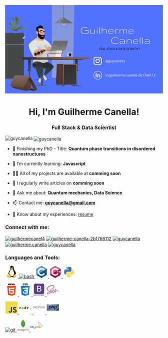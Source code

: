 ![Foto de capa](wallpaper.png)

<h1 align="center">Hi, I'm Guilherme Canella!</h1>
<h3 align="center">Full Stack & Data Scientist</h3>

<p><img align="left" src="https://github-readme-stats.vercel.app/api/top-langs?username=guycanella&show_icons=true&locale=en" alt="guycanella" /></p>

<p>&nbsp;<img align="center" src="https://github-readme-stats.vercel.app/api?username=guycanella&show_icons=true&locale=en" alt="guycanella" /></p>



- 🔭 Finishing my PhD - Title:  **Quantum phase transitions in disordered nanostructures**<!--[Quantum phase transitions in disordered nanostructures](algumalink.com)-->

- 🌱 I’m currently learning: **Javascript**

- 👨‍💻 All of my projects are available at **comming soon**<!--[meusite.com](meusite.com)-->

- 📝 I regularly write articles on **comming soon**<!--[blog.com](blog.com)-->

- 💬 Ask me about: **Quantum mechanics, Data Science**

- 📫 Contact me:  **guycanella@gmail.com**

- 📄 Know about my experiences: [resume](https://drive.google.com/file/d/1YTG77f1c-vrbFnbYbZB1Ov-0__l6V5D9/view?usp=sharing)

<h3 align="left">Connect with me:</h3>
<p align="left">
<a href="https://twitter.com/guilhermecanel4" target="blank"><img align="center" src="https://raw.githubusercontent.com/rahuldkjain/github-profile-readme-generator/master/src/images/icons/Social/twitter.svg" alt="guilhermecanel4" height="30" width="40" /></a>
<a href="https://linkedin.com/in/guilherme-canella-2b1766112" target="blank"><img align="center" src="https://raw.githubusercontent.com/rahuldkjain/github-profile-readme-generator/master/src/images/icons/Social/linked-in-alt.svg" alt="guilherme-canella-2b1766112" height="30" width="40" /></a>
<a href="https://kaggle.com/guycanella" target="blank"><img align="center" src="https://raw.githubusercontent.com/rahuldkjain/github-profile-readme-generator/master/src/images/icons/Social/kaggle.svg" alt="guycanella" height="30" width="40" /></a>
<a href="https://fb.com/guilherme.canella" target="blank"><img align="center" src="https://raw.githubusercontent.com/rahuldkjain/github-profile-readme-generator/master/src/images/icons/Social/facebook.svg" alt="guilherme.canella" height="30" width="40" /></a>
<a href="https://instagram.com/guycanella" target="blank"><img align="center" src="https://raw.githubusercontent.com/rahuldkjain/github-profile-readme-generator/master/src/images/icons/Social/instagram.svg" alt="guycanella" height="30" width="40" /></a>
</p>

<h3 align="left">Languages and Tools:</h3>
<!--     LINUX     -->
<a href="https://www.linux.org/" target="_blank"> <img src="https://raw.githubusercontent.com/devicons/devicon/master/icons/linux/linux-original.svg" alt="linux" width="40" height="40"/> </a> 
<!--     BASH     -->
<a href="https://www.gnu.org/software/bash/" target="_blank"> <img src="https://www.vectorlogo.zone/logos/gnu_bash/gnu_bash-icon.svg" alt="bash" width="40" height="40"/> </a> 
<!--     C     -->
<a href="https://www.cprogramming.com/" target="_blank"> <img src="https://raw.githubusercontent.com/devicons/devicon/master/icons/c/c-original.svg" alt="c" width="40" height="40"/> </a> 
<!--     C++     -->
<a href="https://www.w3schools.com/cpp/" target="_blank"> <img src="https://raw.githubusercontent.com/devicons/devicon/master/icons/cplusplus/cplusplus-original.svg" alt="cplusplus" width="40" height="40"/> </a> 
<!--     PYTHON     -->
<a href="https://www.python.org" target="_blank"> <img src="https://raw.githubusercontent.com/devicons/devicon/master/icons/python/python-original.svg" alt="python" width="40" height="40"/> </a> 
    
<!--     HTML5     -->
<a href="https://www.w3.org/html/" target="_blank"> <img src="https://raw.githubusercontent.com/devicons/devicon/master/icons/html5/html5-original-wordmark.svg" alt="html5" width="40" height="40"/> </a> <a href="https://www.w3schools.com/css/" target="_blank"> <img src="https://raw.githubusercontent.com/devicons/devicon/master/icons/css3/css3-original-wordmark.svg" alt="css3" width="40" height="40"/> </a> <a href="https://getbootstrap.com" target="_blank"> <img src="https://raw.githubusercontent.com/devicons/devicon/master/icons/bootstrap/bootstrap-plain-wordmark.svg" alt="bootstrap" width="40" height="40"/> </a> <a href="https://sass-lang.com" target="_blank"> <img src="https://raw.githubusercontent.com/devicons/devicon/master/icons/sass/sass-original.svg" alt="sass" width="40" height="40"/> </a> 
    
<!--     JAVASCRIPT     -->
<a href="https://developer.mozilla.org/en-US/docs/Web/JavaScript" target="_blank"> <img src="https://raw.githubusercontent.com/devicons/devicon/master/icons/javascript/javascript-original.svg" alt="javascript" width="40" height="40"/> </a><a href="https://nodejs.org" target="_blank"> <img src="https://raw.githubusercontent.com/devicons/devicon/master/icons/nodejs/nodejs-original-wordmark.svg" alt="nodejs" width="40" height="40"/> </a><a href="https://expressjs.com" target="_blank"> <img src="https://raw.githubusercontent.com/devicons/devicon/master/icons/express/express-original-wordmark.svg" alt="express" width="40" height="40"/> </a><a href="https://www.php.net" target="_blank"> <img src="https://raw.githubusercontent.com/devicons/devicon/master/icons/php/php-original.svg" alt="php" width="40" height="40"/> </a> 
    
<!--     GIT     -->
<a href="https://git-scm.com/" target="_blank"> <img src="https://www.vectorlogo.zone/logos/git-scm/git-scm-icon.svg" alt="git" width="40" height="40"/> </a><a href="https://www.mongodb.com/" target="_blank"> <img src="https://raw.githubusercontent.com/devicons/devicon/master/icons/mongodb/mongodb-original-wordmark.svg" alt="mongodb" width="40" height="40"/> </a><a href="https://www.mysql.com/" target="_blank"> <img src="https://raw.githubusercontent.com/devicons/devicon/master/icons/mysql/mysql-original-wordmark.svg" alt="mysql" width="40" height="40"/> </a> 
